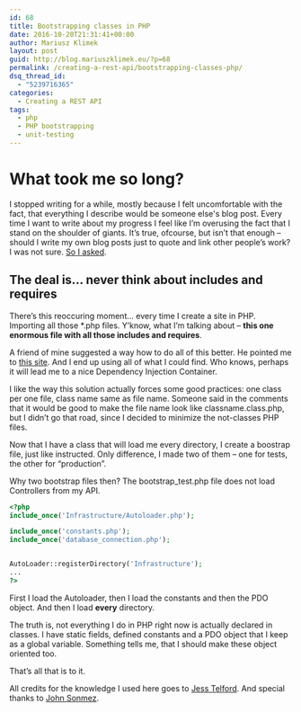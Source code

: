 ```yaml
---
id: 68
title: Bootstrapping classes in PHP
date: 2016-10-20T21:31:41+00:00
author: Mariusz Klimek
layout: post
guid: http://blog.mariuszklimek.eu/?p=68
permalink: /creating-a-rest-api/bootstrapping-classes-php/
dsq_thread_id:
  - "5239716365"
categories:
  - Creating a REST API
tags:
  - php
  - PHP bootstrapping
  - unit-testing
---
```

# **What took me so long?**

I stopped writing for a while, mostly because I felt uncomfortable with the fact, that everything I describe would be someone else's blog post. Every time I want to write about my progress I feel like I’m overusing the fact that I stand on the shoulder of giants. It’s true, ofcourse, but isn’t that enough – should I write my own blog posts just to quote and link other people’s work? I was not sure. [So I asked](https://twitter.com/jsonmez/status/787301602885443586).

## The deal is... never think about includes and requires

There’s this reoccuring moment… every time I create a site in PHP. Importing all those *.php files. Y’know, what I’m talking about – **this one enormous file with all those includes and requires**.

A friend of mine suggested a way how to do all of this better. He pointed me to [this site](http://jes.st/2011/phpunit-bootstrap-and-autoloading-classes/). And I end up using all of what I could find. Who knows, perhaps it will lead me to a nice Dependency Injection Container.

I like the way this solution actually forces some good practices: one class per one file, class name same as file name. Someone said in the comments that it would be good to make the file name look like classname.class.php, but I didn’t go that road, since I decided to minimize the not-classes PHP files.

Now that I have a class that will load me every directory, I create a boostrap file, just like instructed. Only difference, I made two of them – one for tests, the other for “production”.

Why two bootstrap files then? The bootstrap_test.php file does not load Controllers from my API.

```php
<?php
include_once('Infrastructure/Autoloader.php');

include_once('constants.php');
include_once('database_connection.php');


AutoLoader::registerDirectory('Infrastructure');
...
?>
```

First I load the Autoloader, then I load the constants and then the PDO object. And then I load **every** directory.

The truth is, not everything I do in PHP right now is actually declared in classes. I have static fields, defined constants and a PDO object that I keep as a global variable. Something tells me, that I should make these object oriented too.

That’s all that is to it.

All credits for the knowledge I used here goes to [Jess Telford](http://jes.st/). And special thanks to [John Sonmez](https://twitter.com/jsonmez).
